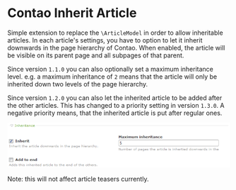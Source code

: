 Contao Inherit Article
===================

Simple extension to replace the `\ArticleModel` in order to allow inheritable articles. In each article's settings, you have to option to let it inherit downwards in the page hierarchy of Contao. When enabled, the article will be visible on its parent page and all subpages of that parent.

Since version `1.1.0` you can also optionally set a maximum inheritance level. e.g. a maximum inheritance of `2` means that the article will only be inherited down two levels of the page hierarchy.

Since version `1.2.0` you can also let the inherited article to be added after the other articles. This has changed to a priority setting in version `1.3.0`. A negative priority means, that the inherited article is put after regular ones.

![Article settings](https://raw.githubusercontent.com/fritzmg/contao-inherit-article/master/inherit_article.png)

Note: this will not affect article teasers currently.